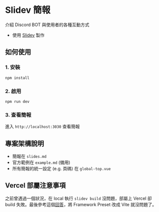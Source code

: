 # Slidev 簡報

介紹 Discord BOT 與使用者的各種互動方式

- 使用 [Slidev](https://sli.dev/) 製作

## 如何使用
### 1. 安裝
```
npm install
```
### 2. 啟用
```
npm run dev
```
### 3. 查看簡報
進入 `http://localhost:3030` 查看簡報

## 專案架構說明
- 簡報在 `slides.md`
- 官方範例在 `example.md` (備用)
- 所有簡報的統一設定 (e.g. 頁碼) 在 `global-top.vue`

## Vercel 部屬注意事項
之前曾遇過一個狀況，在 local 執行 `slidev build` 沒問題，部屬上 Vercel 卻 build 失敗。最後參考這個[回答](https://github.com/slidevjs/slidev/issues/322#issuecomment-1233058507)，將 Framework Preset 改成 Vite 就沒問題了。